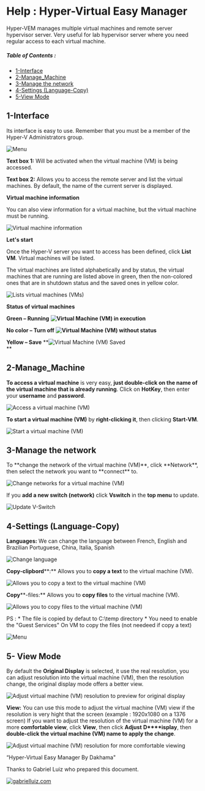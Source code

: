 # Help : Hyper-Virtual Easy Manager

Hyper-VEM manages multiple virtual machines and remote server hypervisor server. Very useful for lab hypervisor server where you need regular access to each virtual machine.
  
##### Table of Contents  :
* [1-Interface](#Interface) 
* [2-Manage_Machine](#Manage_Machine)  
* [3-Manage the network](#Manage_network)
* [4-Settings (Language-Copy)](#Settings)
* [5-View Mode](#View_Mod)

 
## 1-Interface
<a name="Interface"/>


Its interface is easy to use. Remember that you must be a member of the Hyper-V Administrators group.

![Menu](pictures/menu-1-2.png "Menu")

**Text box 1:** Will be activated when the virtual machine (VM) is being accessed.

**Text box 2:** Allows you to access the remote server and list the virtual machines. By default, the name of the current server is displayed.

**Virtual machine information**

You can also view information for a virtual machine, but the virtual machine must be running.

![Virtual machine information](pictures/infor-vm.png "Virtual machine information")

  

**Let's start**

Once the Hyper-V server you want to access has been defined, click **List VM**. Virtual machines will be listed.

The virtual machines are listed alphabetically and by status, the virtual machines that are running are listed above in green, then the non-colored ones that are in shutdown status and the saved ones in yellow color.

![Lists virtual machines (VMs)](pictures/list-vms.png "Lists virtual machines (VMs)")

  

**Status of virtual machines**

**Green – Running** **![Virtual Machine (VM) in execution](pictures/green-status-vms.png "Virtual Machine (VM) in execution")**

**No color – Turn off** **![Virtual Machine (VM) without status](pictures/no-status-vms.png "Virtual Machine (VM) without status")**

**Yellow – Save** **![Virtual Machine (VM) Saved](pictures/yellow-status-vms.png "Virtual Machine (VM) Saved")  
**

## 2-Manage_Machine
<a name="Manage_Machine"/>


**To access a virtual machine** is very easy, **just double-click on the name of the virtual machine that is already running**. Click on **HotKey**, then enter your **username** and **password**.

![Access a virtual machine (VM)](pictures/vm-access.gif "Access a virtual machine (VM)")

**To start a virtual machine (VM)** by **right-clicking it**, then clicking **Start-VM**.

![Start a virtual machine (VM)](pictures/start-vm.gif "Start a virtual machine (VM)")

## 3-Manage the network 
<a name="Manage_network"/>
To **change the network of the virtual machine (VM)**, click **Network**, then select the network you want to **connect** to.

![Change networks for a virtual machine (VM)](pictures/network-vm.gif "Change networks for a virtual machine (VM)")


If you **add a new switch (network)** click **Vswitch** in the **top menu** to update.

![Update V-Switch](pictures/new-vswtich.gif "Update V-Switch")

## 4-Settings (Language-Copy)
<a name="Settings"/>

**Languages:** We can change the language between French, English and Brazilian Portuguese, China, Italia, Spanish

![Change language](pictures/language.gif "Change language")

**Copy-clipbord****:** Allows you to **copy a text** to the virtual machine (VM).

![Allows you to copy a text to the virtual machine (VM)](pictures/copy-clipbord.gif "Allows you to copy a text to the virtual machine (VM)")

**Copy****\-files:** Allows you to **copy files** to the virtual machine (VM).

![Allows you to copy files to the virtual machine (VM)](pictures/copy-files.gif "Allows you to copy files to the virtual machine (VM)") 

PS : * The file is copied by defaut to C:\temp directory
     * You need to enable the "Guest Services" On VM to copy the files (not needeed if copy a text)
     
![Menu](pictures/Hyper-V-guestservices.png "Logo")

## 5- View Mode
<a name="View_Mod"/>

By default the **Original Display** is selected, it use the real resolution, you can adjust resolution into the virtual machine (VM), then the resolution change, the original display mode offers a better view. 

![Adjust virtual machine (VM) resolution to preview for original display](pictures/original-display.gif "Adjust virtual machine (VM) resolution to preview for original display")


**View:** You can use this mode to adjust the virtual machine (VM) view if the resolution is very hight that the screen (example : 1920x1080 on a 1376 screen)
If you want to adjust the resolution of the virtual machine (VM) for a more **comfortable view**, click **View**, then click **Adjust** **D****isplay**, then **double-click the virtual machine (VM) name to apply the change**.

![Adjust virtual machine (VM) resolution for more comfortable viewing](pictures/adjust-display.gif "Adjust virtual machine (VM) resolution for more comfortable viewing") 

“Hyper-Virtual Easy Manager By Dakhama"

Thanks to Gabriel Luiz who prepared this document.

[![gabrielluiz.com](pictures/logo%202.png "gabrielluiz.com")](https://gabrielluiz.com/)
